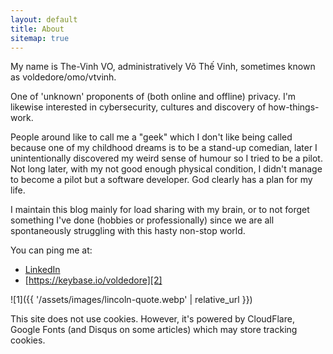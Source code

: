 ```yaml
---
layout: default
title: About
sitemap: true
---
```


My name is The-Vinh VO, administratively Võ Thế Vinh, sometimes known as voldedore/omo/vtvinh.

One of 'unknown' proponents of (both online and offline) privacy. I'm likewise interested in cybersecurity, cultures and discovery of how-things-work.

People around like to call me a "geek" which I don't like being called because one of my childhood dreams is to be a stand-up comedian, later I unintentionally discovered my weird sense of humour so I tried to be a pilot. Not long later, with my not good enough physical condition, I didn't manage to become a pilot but a software developer. God clearly has a plan for my life.

I maintain this blog mainly for load sharing with my brain, or to not forget something I've done (hobbies or professionally) since we are all spontaneously struggling with this hasty non-stop world.

You can ping me at:

- [LinkedIn][3]
- [https://keybase.io/voldedore][2]

![1]({{ '/assets/images/lincoln-quote.webp' | relative_url }})

This site does not use cookies. However, it's powered by CloudFlare, Google Fonts (and Disqus on some articles) which may store tracking cookies.

[2]: https://keybase.io/voldedore
[3]: https://www.linkedin.com/in/vinh-vo/

